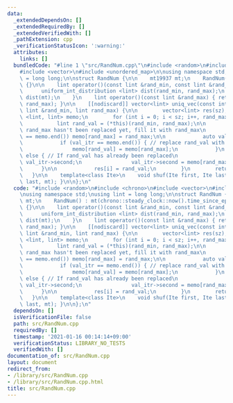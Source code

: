 ```yaml
---
data:
  _extendedDependsOn: []
  _extendedRequiredBy: []
  _extendedVerifiedWith: []
  _pathExtension: cpp
  _verificationStatusIcon: ':warning:'
  attributes:
    links: []
  bundledCode: "#line 1 \"src/RandNum.cpp\"\n#include <random>\n#include <chrono>\n\
    #include <vector>\n#include <unordered_map>\n\nusing namespace std;\nusing lint\
    \ = long long;\n\nstruct RandNum {\n\n    mt19937 mt;\n    RandNum() : mt(chrono::steady_clock::now().time_since_epoch().count())\
    \ {}\n\n    lint operator()(const lint &rand_min, const lint &rand_max) {\n  \
    \      uniform_int_distribution <lint> dist(rand_min, rand_max);\n        return\
    \ dist(mt);\n    }\n    lint operator()(const lint &rand_max) { return (*this)(0LL,\
    \ rand_max); }\n\n    [[nodiscard]] vector<lint> uniq_vec(const int &sz, const\
    \ lint &rand_min, lint rand_max) {\n\n        vector<lint> res(sz);\n        unordered_map\
    \ <lint, lint> memo;\n        for (int i = 0; i < sz; i++, rand_max--) {\n\n \
    \           lint rand_val = (*this)(rand_min, rand_max);\n\n            // If\
    \ rand_max hasn't been replaced yet, fill it with rand_max\n            if (memo.find(rand_max)\
    \ == memo.end()) memo[rand_max] = rand_max;\n\n            auto val_itr = memo.find(rand_val);\n\
    \            if (val_itr == memo.end()) { // replace rand_val with rand_max\n\
    \                memo[rand_val] = memo[rand_max];\n            }\n           \
    \ else { // If rand_val has already been replaced\n                rand_val =\
    \ val_itr->second;\n                val_itr->second = memo[rand_max];\n      \
    \      }\n\n            res[i] = rand_val;\n        }\n        return res;\n \
    \   }\n\n    template<class Ite>\n    void shuf(Ite first, Ite last) { shuffle(first,\
    \ last, mt); }\n\n};\n"
  code: "#include <random>\n#include <chrono>\n#include <vector>\n#include <unordered_map>\n\
    \nusing namespace std;\nusing lint = long long;\n\nstruct RandNum {\n\n    mt19937\
    \ mt;\n    RandNum() : mt(chrono::steady_clock::now().time_since_epoch().count())\
    \ {}\n\n    lint operator()(const lint &rand_min, const lint &rand_max) {\n  \
    \      uniform_int_distribution <lint> dist(rand_min, rand_max);\n        return\
    \ dist(mt);\n    }\n    lint operator()(const lint &rand_max) { return (*this)(0LL,\
    \ rand_max); }\n\n    [[nodiscard]] vector<lint> uniq_vec(const int &sz, const\
    \ lint &rand_min, lint rand_max) {\n\n        vector<lint> res(sz);\n        unordered_map\
    \ <lint, lint> memo;\n        for (int i = 0; i < sz; i++, rand_max--) {\n\n \
    \           lint rand_val = (*this)(rand_min, rand_max);\n\n            // If\
    \ rand_max hasn't been replaced yet, fill it with rand_max\n            if (memo.find(rand_max)\
    \ == memo.end()) memo[rand_max] = rand_max;\n\n            auto val_itr = memo.find(rand_val);\n\
    \            if (val_itr == memo.end()) { // replace rand_val with rand_max\n\
    \                memo[rand_val] = memo[rand_max];\n            }\n           \
    \ else { // If rand_val has already been replaced\n                rand_val =\
    \ val_itr->second;\n                val_itr->second = memo[rand_max];\n      \
    \      }\n\n            res[i] = rand_val;\n        }\n        return res;\n \
    \   }\n\n    template<class Ite>\n    void shuf(Ite first, Ite last) { shuffle(first,\
    \ last, mt); }\n\n};\n"
  dependsOn: []
  isVerificationFile: false
  path: src/RandNum.cpp
  requiredBy: []
  timestamp: '2021-01-16 00:14:14+09:00'
  verificationStatus: LIBRARY_NO_TESTS
  verifiedWith: []
documentation_of: src/RandNum.cpp
layout: document
redirect_from:
- /library/src/RandNum.cpp
- /library/src/RandNum.cpp.html
title: src/RandNum.cpp
---
```

